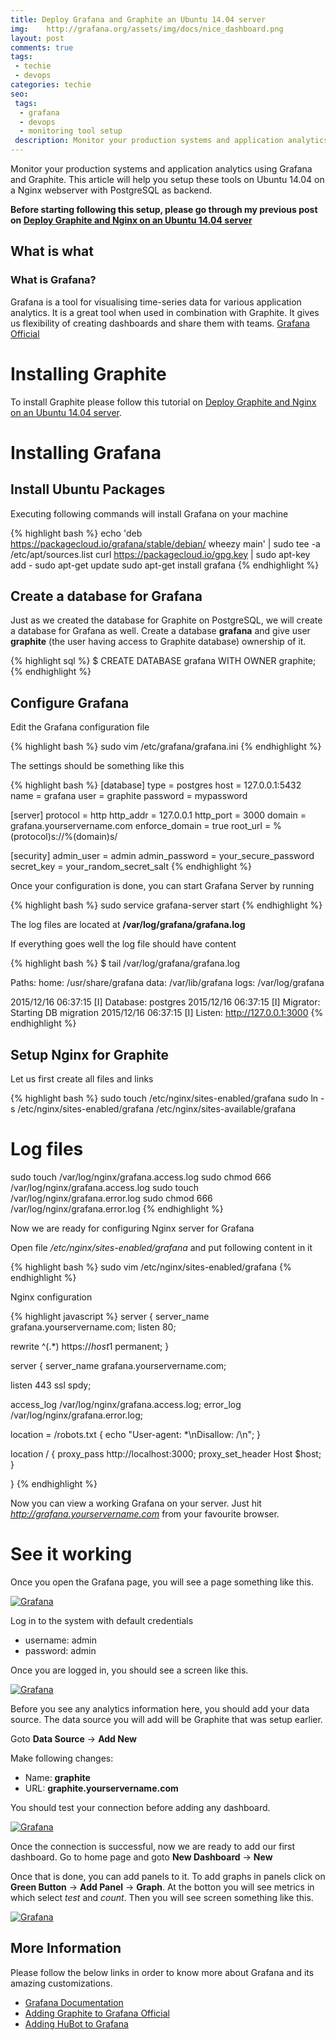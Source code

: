 ```yaml
---
title: Deploy Grafana and Graphite an Ubuntu 14.04 server
img:    http://grafana.org/assets/img/docs/nice_dashboard.png
layout: post
comments: true
tags:
 - techie
 - devops
categories: techie
seo:
 tags:
  - grafana
  - devops
  - monitoring tool setup
 description: Monitor your production systems and application analytics using Grafana and Graphite. This article will help you setup these tools on Ubuntu 14.04 on a Nginx webserver with PostgreSQL as backend.
---
```


Monitor your production systems and application analytics using Grafana and Graphite. This article will help you setup these tools on Ubuntu 14.04 on a Nginx webserver with PostgreSQL as backend.

**Before starting following this setup, please go through my previous post on [Deploy Graphite and Nginx on an Ubuntu 14.04 server](http://arpitbbhayani.github.io/graphite.html)**

## What is what

### What is Grafana?
Grafana is a tool for visualising time-series data for various application analytics. It is a great tool when used in combination with Graphite. It gives us flexibility of creating dashboards and share them with teams.
[Grafana Official](http://grafana.org/)


# Installing Graphite

To install Graphite please follow this tutorial on [Deploy Graphite and Nginx on an Ubuntu 14.04 server](arpitbbhayani.github.io/graphite.html).


# Installing Grafana

## Install Ubuntu Packages

Executing following commands will install Grafana on your machine

{% highlight bash %}
echo 'deb https://packagecloud.io/grafana/stable/debian/ wheezy main' |  sudo tee -a /etc/apt/sources.list
curl https://packagecloud.io/gpg.key | sudo apt-key add -
sudo apt-get update
sudo apt-get install grafana
{% endhighlight %}


## Create a database for Grafana

Just as we created the database for Graphite on PostgreSQL, we will create a database for Grafana as well. Create a database **grafana** and give user **graphite** (the user having access to Graphite database) ownership of it.

{% highlight sql %}
$ CREATE DATABASE grafana WITH OWNER graphite;
{% endhighlight %}

## Configure Grafana

Edit the Grafana configuration file

{% highlight bash %}
sudo vim /etc/grafana/grafana.ini
{% endhighlight %}

The settings should be something like this

{% highlight bash %}
[database]
type = postgres
host = 127.0.0.1:5432
name = grafana
user = graphite
password = mypassword

[server]
protocol = http
http_addr = 127.0.0.1
http_port = 3000
domain = grafana.yourservername.com
enforce_domain = true
root_url = %(protocol)s://%(domain)s/

[security]
admin_user = admin
admin_password = your_secure_password
secret_key = your_random_secret_salt
{% endhighlight %}

Once your configuration is done, you can start Grafana Server by running

{% highlight bash %}
sudo service grafana-server start
{% endhighlight %}

The log files are located at **/var/log/grafana/grafana.log**

If everything goes well the log file should have content

{% highlight bash %}
$ tail /var/log/grafana/grafana.log

[0]: default.paths.data=/var/lib/grafana
[1]: default.paths.logs=/var/log/grafana
Paths:
  home: /usr/share/grafana
  data: /var/lib/grafana
  logs: /var/log/grafana

2015/12/16 06:37:15 [I] Database: postgres
2015/12/16 06:37:15 [I] Migrator: Starting DB migration
2015/12/16 06:37:15 [I] Listen: http://127.0.0.1:3000
{% endhighlight %}


## Setup Nginx for Graphite

Let us first create all files and links

{% highlight bash %}
sudo touch /etc/nginx/sites-enabled/grafana
sudo ln -s /etc/nginx/sites-enabled/grafana /etc/nginx/sites-available/grafana

# Log files
sudo touch /var/log/nginx/grafana.access.log
sudo chmod 666 /var/log/nginx/grafana.access.log
sudo touch /var/log/nginx/grafana.error.log
sudo chmod 666 /var/log/nginx/grafana.error.log
{% endhighlight %}

Now we are ready for configuring Nginx server for Grafana

Open file */etc/nginx/sites-enabled/grafana* and put following content in it

{% highlight bash %}
sudo vim /etc/nginx/sites-enabled/grafana
{% endhighlight %}

Nginx configuration

{% highlight javascript %}
server {
  server_name grafana.yourservername.com;
  listen 80;

  rewrite ^(.*) https://$host$1 permanent;
}


server {
  server_name grafana.yourservername.com;


  listen 443 ssl spdy;


  access_log /var/log/nginx/grafana.access.log;
  error_log  /var/log/nginx/grafana.error.log;


  location = /robots.txt {
    echo "User-agent: *\nDisallow: /\n";
  }

  location / {
    proxy_pass         http://localhost:3000;
    proxy_set_header   Host $host;
  }

}
{% endhighlight %}

Now you can view a working Grafana on your server. Just hit *http://grafana.yourservername.com* from your favourite browser.


# See it working

Once you open the Grafana page, you will see a page something like this.

<a href="/static/images/grafana1.png" data-lightbox="/static/images/grafana1.png" data-title="Grafana">
    <img class="ui large centered stylish image" src='/static/images/grafana1.png' alt='Grafana'/>
</a>

Log in to the system with default credentials

* username: admin
* password: admin

Once you are logged in, you should see a screen like this.

<a href="/static/images/grafana2.png" data-lightbox="/static/images/grafana2.png" data-title="Grafana">
    <img class="ui large centered stylish image" src='/static/images/grafana2.png' alt='Grafana'/>
</a>

Before you see any analytics information here, you should add your data source. The data source you will add will be Graphite that was setup earlier.

Goto **Data Source** -> **Add New**

Make following changes:

* Name: **graphite**
* URL: **graphite.yourservername.com**

You should test your connection before adding any dashboard.

<a href="/static/images/grafana3.png" data-lightbox="/static/images/grafana3.png" data-title="Grafana">
    <img class="ui large centered stylish image" src='/static/images/grafana3.png' alt='Grafana'/>
</a>

Once the connection is successful, now we are ready to add our first dashboard. Go to home page and goto **New Dashboard** -> **New**

Once that is done, you can add panels to it. To add graphs in panels click on **Green Button** -> **Add Panel** -> **Graph**. At the botton you will see metrics in which select *test* and *count*. Then you will see screen something like this.

<a href="/static/images/grafana4.png" data-lightbox="/static/images/grafana4.png" data-title="Grafana">
    <img class="ui large centered stylish image" src='/static/images/grafana4.png' alt='Grafana'/>
</a>

## More Information
Please follow the below links in order to know more about Grafana and its amazing customizations.

* [Grafana Documentation](http://docs.grafana.org/)
* [Adding Graphite to Grafana Official](http://docs.grafana.org/datasources/graphite/)
* [Adding HuBot to Grafana](http://docs.grafana.org/tutorials/hubot_howto/)
